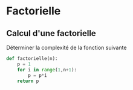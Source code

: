 # Factorielle

## Calcul d'une factorielle

Déterminer la complexité de la fonction suivante

```python
def factorielle(n):
    p = 1
    for i in range(1,n+1):
        p = p*i
    return p
```

